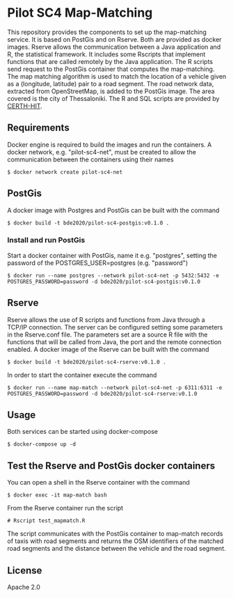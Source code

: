 Pilot SC4 Map-Matching
=====================
This repository provides the components to set up the map-matching service. It is based on PostGis and on Rserve. Both are
provided as docker images. Rserve allows the communication between a Java application and R, the statistical framework. It
includes some Rscripts that implement functions that are called remotely by the Java application. The R scripts send request 
to the PostGis container that computes the map-matching. The map matching algorithm is used to match the location of a vehicle given as a (longitude, latitude) pair
 to a road segment. The road network data, extracted from OpenStreetMap, is added to the PostGis image. The area covered is 
the city of Thessaloniki. The R and SQL scripts are provided by [CERTH-HIT](http://www.imet.gr/).
 

## Requirements
Docker engine is required to build the images and run the containers. A docker network, e.g. "pilot-sc4-net", must be created to allow the 
communication between the containers using their names

    $ docker network create pilot-sc4-net

## PostGis
A docker image with Postgres and PostGis can be built with the command

    $ docker build -t bde2020/pilot-sc4-postgis:v0.1.0 .

### Install and run PostGis
Start a docker container with PostGis, name it e.g. "postgres", setting the password of the POSTGRES_USER=postgres 
(e.g. "password")

    $ docker run --name postgres --network pilot-sc4-net -p 5432:5432 -e POSTGRES_PASSWORD=password -d bde2020/pilot-sc4-postgis:v0.1.0

## Rserve
Rserve allows the use of R scripts and functions from Java through a TCP/IP connection. The server can be configured
setting some parameters in the Rserve.conf file. The parameters set are a source R file with the functions that will be
called from Java, the port and the remote connection enabled. A docker image of the Rserve can be built with the command

    $ docker build -t bde2020/pilot-sc4-rserve:v0.1.0 . 


In order to start the container execute the command

    $ docker run --name map-match --network pilot-sc4-net -p 6311:6311 -e POSTGRES_PASSWORD=password -d bde2020/pilot-sc4-rserve:v0.1.0

## Usage
Both services can be started using docker-compose

    $ docker-compose up -d

## Test the Rserve and PostGis docker containers
You can open a shell in the Rserve container with the command

    $ docker exec -it map-match bash

From the Rserve container run the script

    # Rscript test_mapmatch.R

The script communicates with the PostGis container to map-match records of taxis with road segments and returns the OSM identifiers 
of the matched road segments and the distance between the vehicle and the road segment.


## License
Apache 2.0

